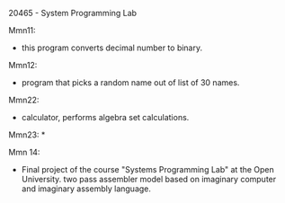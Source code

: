 20465 - System Programming Lab

Mmn11:
 *  this program converts decimal number to binary.
 
Mmn12:
 *  program that picks a random name out of list of 30 names.
 
Mmn22:
 * calculator, performs algebra set calculations.
 
Mmn23:
 * 
  
Mmn 14:
 * Final project of the course "Systems Programming Lab" at the Open University.
  two pass assembler model based on imaginary computer
and imaginary assembly language.

